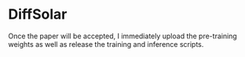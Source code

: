# DiffSolar

Once the paper will be accepted, I immediately upload the pre-training weights as well as release the training and inference scripts.
